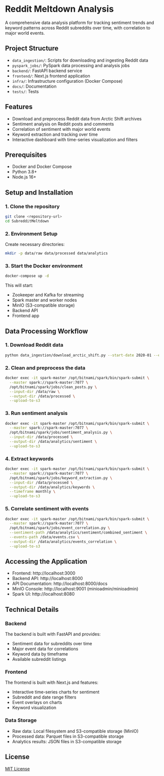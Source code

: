 # Reddit Meltdown Analysis

A comprehensive data analysis platform for tracking sentiment trends and keyword patterns across Reddit subreddits over time, with correlation to major world events.

## Project Structure

- `data_ingestion/`: Scripts for downloading and ingesting Reddit data
- `pyspark_jobs/`: PySpark data processing and analysis jobs
- `backend/`: FastAPI backend service
- `frontend/`: Next.js frontend application
- `infra/`: Infrastructure configuration (Docker Compose)
- `docs/`: Documentation
- `tests/`: Tests

## Features

- Download and preprocess Reddit data from Arctic Shift archives
- Sentiment analysis on Reddit posts and comments
- Correlation of sentiment with major world events
- Keyword extraction and tracking over time
- Interactive dashboard with time-series visualization and filters

## Prerequisites

- Docker and Docker Compose
- Python 3.8+
- Node.js 16+

## Setup and Installation

### 1. Clone the repository

```bash
git clone <repository-url>
cd SubredditMeltdown
```

### 2. Environment Setup

Create necessary directories:

```bash
mkdir -p data/raw data/processed data/analytics
```

### 3. Start the Docker environment

```bash
docker-compose up -d
```

This will start:
- Zookeeper and Kafka for streaming
- Spark master and worker nodes
- MinIO (S3-compatible storage)
- Backend API
- Frontend app

## Data Processing Workflow

### 1. Download Reddit data

```bash
python data_ingestion/download_arctic_shift.py --start-date 2020-01 --end-date 2020-12
```

### 2. Clean and preprocess the data

```bash
docker exec -it spark-master /opt/bitnami/spark/bin/spark-submit \
  --master spark://spark-master:7077 \
  /opt/bitnami/spark/jobs/clean_posts.py \
  --input-dir /data/raw \
  --output-dir /data/processed \
  --upload-to-s3
```

### 3. Run sentiment analysis

```bash
docker exec -it spark-master /opt/bitnami/spark/bin/spark-submit \
  --master spark://spark-master:7077 \
  /opt/bitnami/spark/jobs/sentiment_analysis.py \
  --input-dir /data/processed \
  --output-dir /data/analytics/sentiment \
  --upload-to-s3
```

### 4. Extract keywords

```bash
docker exec -it spark-master /opt/bitnami/spark/bin/spark-submit \
  --master spark://spark-master:7077 \
  /opt/bitnami/spark/jobs/keyword_extraction.py \
  --input-dir /data/processed \
  --output-dir /data/analytics/keywords \
  --timeframe monthly \
  --upload-to-s3
```

### 5. Correlate sentiment with events

```bash
docker exec -it spark-master /opt/bitnami/spark/bin/spark-submit \
  --master spark://spark-master:7077 \
  /opt/bitnami/spark/jobs/event_correlation.py \
  --sentiment-path /data/analytics/sentiment/combined_sentiment \
  --events-path /data/events.csv \
  --output-dir /data/analytics/events_correlation \
  --upload-to-s3
```

## Accessing the Application

- Frontend: http://localhost:3000
- Backend API: http://localhost:8000
- API Documentation: http://localhost:8000/docs
- MinIO Console: http://localhost:9001 (minioadmin/minioadmin)
- Spark UI: http://localhost:8080

## Technical Details

### Backend

The backend is built with FastAPI and provides:
- Sentiment data for subreddits over time
- Major event data for correlations
- Keyword data by timeframe
- Available subreddit listings

### Frontend

The frontend is built with Next.js and features:
- Interactive time-series charts for sentiment
- Subreddit and date range filters
- Event overlays on charts
- Keyword visualization

### Data Storage

- Raw data: Local filesystem and S3-compatible storage (MinIO)
- Processed data: Parquet files in S3-compatible storage
- Analytics results: JSON files in S3-compatible storage

## License

[MIT License](LICENSE)